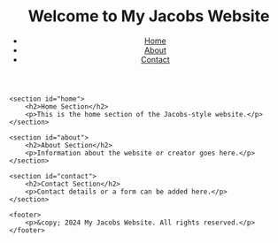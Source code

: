 <!DOCTYPE html>
<html lang="en">
<head>
    <meta charset="UTF-8">
    <meta name="viewport" content="width=device-width, initial-scale=1.0">
    <title>Jacobs Website</title>
    <link rel="stylesheet" href="style.css">
</head>
<body>
    <header>
        <h1>Welcome to My Jacobs Website</h1>
        <nav>
            <ul>
                <li><a href="#home">Home</a></li>
                <li><a href="#about">About</a></li>
                <li><a href="#contact">Contact</a></li>
            </ul>
        </nav>
    </header>

    <section id="home">
        <h2>Home Section</h2>
        <p>This is the home section of the Jacobs-style website.</p>
    </section>

    <section id="about">
        <h2>About Section</h2>
        <p>Information about the website or creator goes here.</p>
    </section>

    <section id="contact">
        <h2>Contact Section</h2>
        <p>Contact details or a form can be added here.</p>
    </section>

    <footer>
        <p>&copy; 2024 My Jacobs Website. All rights reserved.</p>
    </footer>
</body>
</html>
